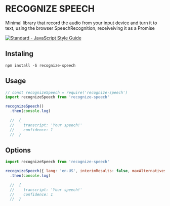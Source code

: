# RECOGNIZE SPEECH

Minimal library that record the audio from your input device and turn it to text, using the browser SpeechRecognition, receiveiving it as a Promise

[![Standard - JavaScript Style Guide](https://img.shields.io/badge/code_style-standard-brightgreen.svg)](http://standardjs.com/)

## Instaling

```
npm install -S recognize-speech
```

## Usage

``` javascript
// const recognizeSpeech = require('recognize-speech')
import recognizeSpeech from 'recognize-speech'

recognizeSpeech()
  .then(console.log)
  
  //  {
  //    transcript: 'Your speech!'
  //    confidence: 1
  //  }
```

## Options

``` javascript
import recognizeSpeech from 'recognize-speech'

recognizeSpeech({ lang: 'en-US', interimResults: false, maxAlternatives: 1})
  .then(console.log)
  
  //  {
  //    transcript: 'Your speech!'
  //    confidence: 1
  //  }
```
